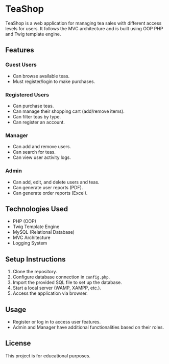 # TeaShop

TeaShop is a web application for managing tea sales with different access levels for users. It follows the MVC architecture and is built using OOP PHP and Twig template engine.

## Features

### Guest Users
- Can browse available teas.
- Must register/login to make purchases.

### Registered Users
- Can purchase teas.
- Can manage their shopping cart (add/remove items).
- Can filter teas by type.
- Can register an account.

### Manager
- Can add and remove users.
- Can search for teas.
- Can view user activity logs.

### Admin
- Can add, edit, and delete users and teas.
- Can generate user reports (PDF).
- Can generate order reports (Excel).

## Technologies Used
- PHP (OOP)
- Twig Template Engine
- MySQL (Relational Database)
- MVC Architecture
- Logging System

## Setup Instructions
1. Clone the repository.
2. Configure database connection in `config.php`.
3. Import the provided SQL file to set up the database.
4. Start a local server (WAMP, XAMPP, etc.).
5. Access the application via browser.

## Usage
- Register or log in to access user features.
- Admin and Manager have additional functionalities based on their roles.

## License
This project is for educational purposes.

